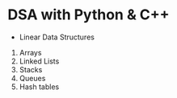 # DSA with Python & C++

* Linear Data Structures
1. Arrays
2. Linked Lists
3. Stacks
4. Queues
5. Hash tables